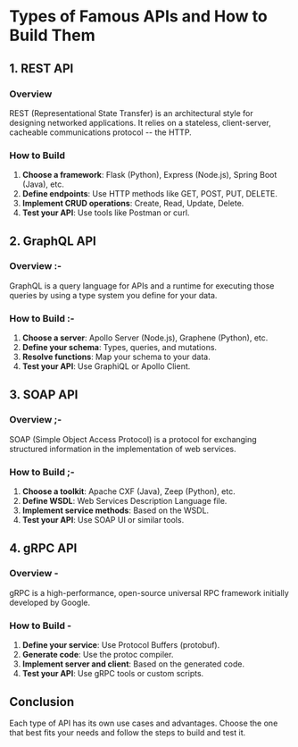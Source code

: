 # Types of Famous APIs and How to Build Them

## 1. REST API

### Overview

REST (Representational State Transfer) is an architectural style for designing networked applications. It relies on a stateless, client-server, cacheable communications protocol -- the HTTP.

### How to Build

1. **Choose a framework**: Flask (Python), Express (Node.js), Spring Boot (Java), etc.
2. **Define endpoints**: Use HTTP methods like GET, POST, PUT, DELETE.
3. **Implement CRUD operations**: Create, Read, Update, Delete.
4. **Test your API**: Use tools like Postman or curl.

## 2. GraphQL API

### Overview :-

GraphQL is a query language for APIs and a runtime for executing those queries by using a type system you define for your data.

### How to Build :-

1. **Choose a server**: Apollo Server (Node.js), Graphene (Python), etc.
2. **Define your schema**: Types, queries, and mutations.
3. **Resolve functions**: Map your schema to your data.
4. **Test your API**: Use GraphiQL or Apollo Client.

## 3. SOAP API

### Overview ;-

SOAP (Simple Object Access Protocol) is a protocol for exchanging structured information in the implementation of web services.

### How to Build ;-

1. **Choose a toolkit**: Apache CXF (Java), Zeep (Python), etc.
2. **Define WSDL**: Web Services Description Language file.
3. **Implement service methods**: Based on the WSDL.
4. **Test your API**: Use SOAP UI or similar tools.

## 4. gRPC API

### Overview -

gRPC is a high-performance, open-source universal RPC framework initially developed by Google.

### How to Build -

1. **Define your service**: Use Protocol Buffers (protobuf).
2. **Generate code**: Use the protoc compiler.
3. **Implement server and client**: Based on the generated code.
4. **Test your API**: Use gRPC tools or custom scripts.

## Conclusion

Each type of API has its own use cases and advantages. Choose the one that best fits your needs and follow the steps to build and test it.
